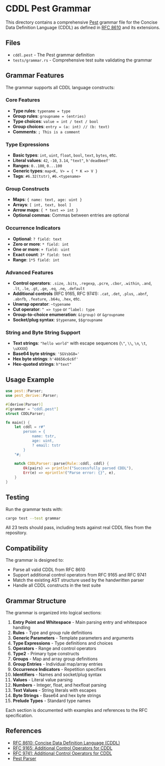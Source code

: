 # CDDL Pest Grammar

This directory contains a comprehensive [Pest](https://pest.rs/) grammar file for the Concise Data Definition Language (CDDL) as defined in [RFC 8610](https://tools.ietf.org/html/rfc8610) and its extensions.

## Files

- `cddl.pest` - The Pest grammar definition
- `tests/grammar.rs` - Comprehensive test suite validating the grammar

## Grammar Features

The grammar supports all CDDL language constructs:

### Core Features
- **Type rules**: `typename = type`
- **Group rules**: `groupname = (entries)`
- **Type choices**: `value = int / text / bool`
- **Group choices**: `entry = (a: int) // (b: text)`
- **Comments**: `; This is a comment`

### Type Expressions
- **Basic types**: `int`, `uint`, `float`, `bool`, `text`, `bytes`, etc.
- **Literal values**: `42`, `-10`, `3.14`, `"text"`, `h'deadbeef'`
- **Ranges**: `0..100`, `0...100`
- **Generic types**: `map<K, V> = { * K => V }`
- **Tags**: `#6.32(tstr)`, `#6.<typename>`

### Group Constructs
- **Maps**: `{ name: text, age: uint }`
- **Arrays**: `[ int, text, bool ]`
- **Arrow maps**: `{ * text => int }`
- **Optional commas**: Commas between entries are optional

### Occurrence Indicators
- **Optional**: `? field: text`
- **Zero or more**: `* field: int`
- **One or more**: `+ field: uint`
- **Exact count**: `3* field: text`
- **Range**: `1*5 field: int`

### Advanced Features
- **Control operators**: `.size`, `.bits`, `.regexp`, `.pcre`, `.cbor`, `.within`, `.and`, `.lt`, `.le`, `.gt`, `.ge`, `.eq`, `.ne`, `.default`
- **Additional controls** (RFC 9165, RFC 9741): `.cat`, `.det`, `.plus`, `.abnf`, `.abnfb`, `.feature`, `.b64u`, `.hex`, etc.
- **Unwrap operator**: `~typename`
- **Cut operator**: `^ => type` or `^label: type`
- **Group-to-choice enumeration**: `&(group)` or `&groupname`
- **Socket/plug syntax**: `$typename`, `$$groupname`

### String and Byte String Support
- **Text strings**: `"hello world"` with escape sequences (`\"`, `\\`, `\n`, `\t`, `\uXXXX`)
- **Base64 byte strings**: `'SGVsbG8='`
- **Hex byte strings**: `h'48656c6c6f'`
- **Hex-quoted strings**: `h"text"`

## Usage Example

```rust
use pest::Parser;
use pest_derive::Parser;

#[derive(Parser)]
#[grammar = "cddl.pest"]
struct CDDLParser;

fn main() {
    let cddl = r#"
        person = {
            name: tstr,
            age: uint,
            ? email: tstr
        }
    "#;
    
    match CDDLParser::parse(Rule::cddl, cddl) {
        Ok(pairs) => println!("Successfully parsed CDDL"),
        Err(e) => eprintln!("Parse error: {}", e),
    }
}
```

## Testing

Run the grammar tests with:

```bash
cargo test --test grammar
```

All 23 tests should pass, including tests against real CDDL files from the repository.

## Compatibility

The grammar is designed to:
- Parse all valid CDDL from RFC 8610
- Support additional control operators from RFC 9165 and RFC 9741
- Match the existing AST structure used by the handwritten parser
- Handle all CDDL constructs in the test suite

## Grammar Structure

The grammar is organized into logical sections:

1. **Entry Point and Whitespace** - Main parsing entry and whitespace handling
2. **Rules** - Type and group rule definitions
3. **Generic Parameters** - Template parameters and arguments
4. **Type Expressions** - Type definitions and choices
5. **Operators** - Range and control operators
6. **Type2** - Primary type constructs
7. **Groups** - Map and array group definitions
8. **Group Entries** - Individual map/array entries
9. **Occurrence Indicators** - Repetition specifiers
10. **Identifiers** - Names and socket/plug syntax
11. **Values** - Literal value parsing
12. **Numbers** - Integer, float, and hexfloat parsing
13. **Text Values** - String literals with escapes
14. **Byte Strings** - Base64 and hex byte strings
15. **Prelude Types** - Standard type names

Each section is documented with examples and references to the RFC specification.

## References

- [RFC 8610: Concise Data Definition Language (CDDL)](https://tools.ietf.org/html/rfc8610)
- [RFC 9165: Additional Control Operators for CDDL](https://datatracker.ietf.org/doc/html/rfc9165)
- [RFC 9741: Additional Control Operators for CDDL](https://datatracker.ietf.org/doc/html/rfc9741)
- [Pest Parser](https://pest.rs/)
